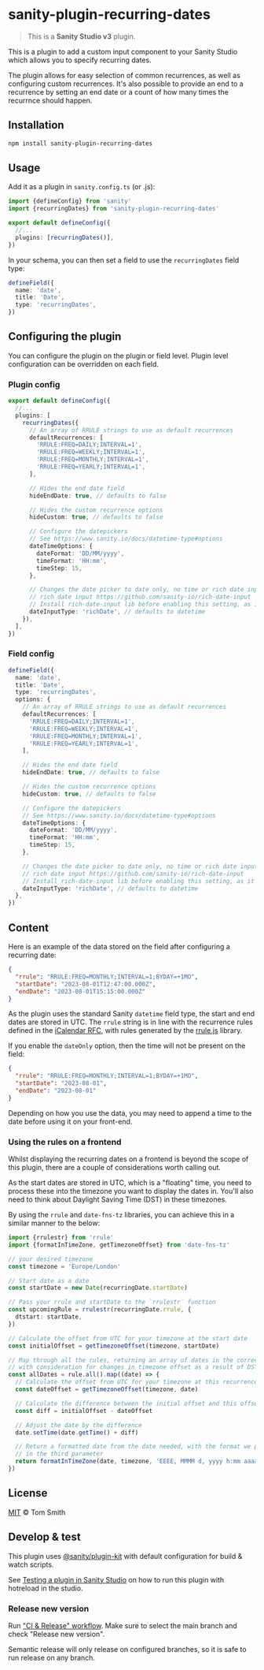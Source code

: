 # sanity-plugin-recurring-dates

> This is a **Sanity Studio v3** plugin.

This is a plugin to add a custom input component to your Sanity Studio which allows you to specify recurring dates.

The plugin allows for easy selection of common recurrences, as well as configuring custom recurrences. It's also possible to provide an end to a recurrence by setting an end date or a count of how many times the recurrnce should happen.

## Installation

```sh
npm install sanity-plugin-recurring-dates
```

## Usage

Add it as a plugin in `sanity.config.ts` (or .js):

```ts
import {defineConfig} from 'sanity'
import {recurringDates} from 'sanity-plugin-recurring-dates'

export default defineConfig({
  //...
  plugins: [recurringDates()],
})
```

In your schema, you can then set a field to use the `recurringDates` field type:

```ts
defineField({
  name: 'date',
  title: 'Date',
  type: 'recurringDates',
})
```

## Configuring the plugin

You can configure the plugin on the plugin or field level. Plugin level configuration can be overridden on each field.

### Plugin config

```ts
export default defineConfig({
  //...
  plugins: [
    recurringDates({
      // An array of RRULE strings to use as default recurrences
      defaultRecurrences: [
        'RRULE:FREQ=DAILY;INTERVAL=1',
        'RRULE:FREQ=WEEKLY;INTERVAL=1',
        'RRULE:FREQ=MONTHLY;INTERVAL=1',
        'RRULE:FREQ=YEARLY;INTERVAL=1',
      ],

      // Hides the end date field
      hideEndDate: true, // defaults to false

      // Hides the custom recurrence options
      hideCustom: true, // defaults to false

      // Configure the datepickers
      // See https://www.sanity.io/docs/datetime-type#options
      dateTimeOptions: {
        dateFormat: 'DD/MM/yyyy',
        timeFormat: 'HH:mm',
        timeStep: 15,
      },

      // Changes the date picker to date only, no time or rich date input field
      // rich date input https://github.com/sanity-io/rich-date-input
      // Install rich-date-input lib before enabling this setting, as it is marked as an optional peer dependency.
      dateInputType: 'richDate', // defaults to datetime
    }),
  ],
})
```

### Field config

```ts
defineField({
  name: 'date',
  title: 'Date',
  type: 'recurringDates',
  options: {
    // An array of RRULE strings to use as default recurrences
    defaultRecurrences: [
      'RRULE:FREQ=DAILY;INTERVAL=1',
      'RRULE:FREQ=WEEKLY;INTERVAL=1',
      'RRULE:FREQ=MONTHLY;INTERVAL=1',
      'RRULE:FREQ=YEARLY;INTERVAL=1',
    ],

    // Hides the end date field
    hideEndDate: true, // defaults to false

    // Hides the custom recurrence options
    hideCustom: true, // defaults to false

    // Configure the datepickers
    // See https://www.sanity.io/docs/datetime-type#options
    dateTimeOptions: {
      dateFormat: 'DD/MM/yyyy',
      timeFormat: 'HH:mm',
      timeStep: 15,
    },

    // Changes the date picker to date only, no time or rich date input field
    // rich date input https://github.com/sanity-io/rich-date-input
    // Install rich-date-input lib before enabling this setting, as it is marked as an optional peer dependency.
    dateInputType: 'richDate', // defaults to datetime
  },
})
```

## Content

Here is an example of the data stored on the field after configuring a recurring date:

```json
{
  "rrule": "RRULE:FREQ=MONTHLY;INTERVAL=1;BYDAY=+1MO",
  "startDate": "2023-08-01T12:47:00.000Z",
  "endDate": "2023-08-01T15:15:00.000Z"
}
```

As the plugin uses the standard Sanity `datetime` field type, the start and end dates are stored in UTC. The `rrule` string is in line with the recurrence rules defined in the [iCalendar RFC](https://tools.ietf.org/html/rfc5545), with rules generated by the [rrule.js](https://github.com/jakubroztocil/rrule) library.

If you enable the `dateOnly` option, then the time will not be present on the field:

```json
{
  "rrule": "RRULE:FREQ=MONTHLY;INTERVAL=1;BYDAY=+1MO",
  "startDate": "2023-08-01",
  "endDate": "2023-08-01"
}
```

Depending on how you use the data, you may need to append a time to the date before using it on your front-end.

### Using the rules on a frontend

Whilst displaying the recurring dates on a frontend is beyond the scope of this plugin, there are a couple of considerations worth calling out.

As the start dates are stored in UTC, which is a "floating" time, you need to process these into the timezone you want to display the dates in. You'll also need to think about Daylight Saving Time (DST) in these timezones.

By using the `rrule` and `date-fns-tz` libraries, you can achieve this in a similar manner to the below:

```ts
import {rrulestr} from 'rrule'
import {formatInTimeZone, getTimezoneOffset} from 'date-fns-tz'

// your desired timezone
const timezone = 'Europe/London'

// Start date as a date
const startDate = new Date(recurringDate.startDate)

// Pass your rrule and startDate to the `rrulestr` function
const upcomingRule = rrulestr(recurringDate.rrule, {
  dtstart: startDate,
})

// Calculate the offset from UTC for your timezone at the start date
const initialOffset = getTimezoneOffset(timezone, startDate)

// Map through all the rules, returning an array of dates in the correct timezone
// with consideration for changes in timezone offset as a result of DST
const allDates = rule.all().map((date) => {
  // Calculate the offset from UTC for your timezone at this recurrence
  const dateOffset = getTimezoneOffset(timezone, date)

  // Calculate the difference between the initial offset and this offset
  const diff = initialOffset - dateOffset

  // Adjust the date by the difference
  date.setTime(date.getTime() + diff)

  // Return a formatted date from the date needed, with the format we pass
  // in the third parameter
  return formatInTimeZone(date, timezone, 'EEEE, MMMM d, yyyy h:mm aaaa')
})
```

## License

[MIT](LICENSE) © Tom Smith

## Develop & test

This plugin uses [@sanity/plugin-kit](https://github.com/sanity-io/plugin-kit)
with default configuration for build & watch scripts.

See [Testing a plugin in Sanity Studio](https://github.com/sanity-io/plugin-kit#testing-a-plugin-in-sanity-studio)
on how to run this plugin with hotreload in the studio.

### Release new version

Run ["CI & Release" workflow](https://github.com/thebiggianthead/sanity-plugin-recurring-dates/actions/workflows/main.yml).
Make sure to select the main branch and check "Release new version".

Semantic release will only release on configured branches, so it is safe to run release on any branch.
